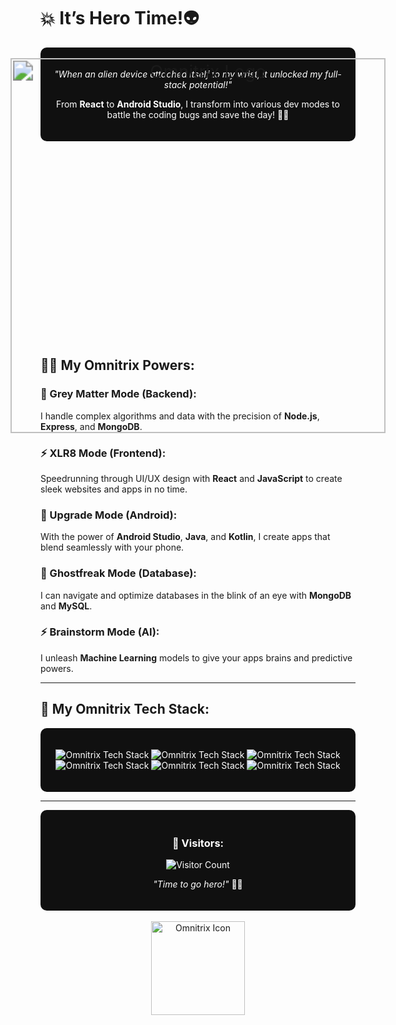 # 💥 **It’s Hero Time!👽** 

<div align="center" style="background-color: #101010; color: white; padding: 20px; border-radius: 10px;">

*"When an alien device attached itself to my wrist, it unlocked my full-stack potential!"*

From **React** to **Android Studio**, I transform into various dev modes to battle the coding bugs and save the day! 🦸‍♂️

</div>

<br/>

<div align="center">
  <img src="https://media1.tenor.com/m/CfgU30sl8SoAAAAd/heatblast.gif" alt="Omnitrix Logo" style="transform:scale(2);object-fit:cover;width:300px;" />
</div>

## 🦸‍♂️ **My Omnitrix Powers:**

### **🧠 Grey Matter Mode (Backend):**
I handle complex algorithms and data with the precision of **Node.js**, **Express**, and **MongoDB**.

### **⚡ XLR8 Mode (Frontend):**
Speedrunning through UI/UX design with **React** and **JavaScript** to create sleek websites and apps in no time.

### **🔧 Upgrade Mode (Android):**
With the power of **Android Studio**, **Java**, and **Kotlin**, I create apps that blend seamlessly with your phone.

### **👻 Ghostfreak Mode (Database):**
I can navigate and optimize databases in the blink of an eye with **MongoDB** and **MySQL**.

### **⚡ Brainstorm Mode (AI):**
I unleash **Machine Learning** models to give your apps brains and predictive powers.

---

## 🔧 **My Omnitrix Tech Stack:**

<div align="center" style="background-color: #101010; color: white; padding: 20px; border-radius: 10px;">

![Omnitrix Tech Stack](https://img.shields.io/badge/React-61DAFB?style=flat&logo=react&logoColor=black&color=00b140) 
![Omnitrix Tech Stack](https://img.shields.io/badge/Node.js-339933?style=flat&logo=node.js&logoColor=white&color=00b140) 
![Omnitrix Tech Stack](https://img.shields.io/badge/Express-000000?style=flat&logo=express&logoColor=white&color=00b140)
![Omnitrix Tech Stack](https://img.shields.io/badge/MongoDB-47A248?style=flat&logo=mongodb&logoColor=white&color=00b140) 
![Omnitrix Tech Stack](https://img.shields.io/badge/Android%20Studio-3DDC84?style=flat&logo=android&logoColor=white&color=00b140)
![Omnitrix Tech Stack](https://img.shields.io/badge/Java-007396?style=flat&logo=java&logoColor=white&color=00b140)

</div>

---


<div align="center" style="background-color: #101010; color: white; padding: 20px; border-radius: 10px;">

### 🌌 **Visitors**:
![Visitor Count](https://profile-counter.glitch.me/YourGitHubUsername/count.svg)

*"Time to go hero!"* 🦸‍♂️

</div>

<br/>

<div align="center">
  <img src="https://play-lh.googleusercontent.com/muwussmDegC4eLwdN-pc1VeaBEbIsKkDflXaml1HzgvWFpRZhIE2x6XGe-Si4f1Krg" alt="Omnitrix Icon" width="150" />
</div>
